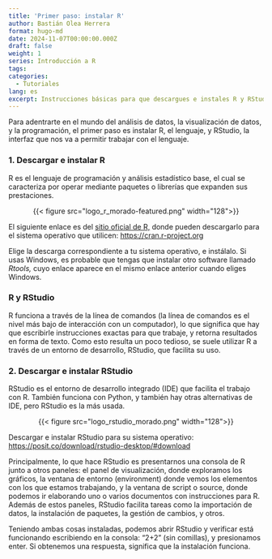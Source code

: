 ```yaml
---
title: 'Primer paso: instalar R'
author: Bastián Olea Herrera
format: hugo-md
date: 2024-11-07T00:00:00.000Z
draft: false
weight: 1
series: Introducción a R
tags:
categories:
  - Tutoriales
lang: es
excerpt: Instrucciones básicas para que descargues e instales R y RStudio, dirigidas a personas sin conocimientos previos o principiantes. ¡Es tu primer paso al mundo de la programación!
---
```


Para adentrarte en el mundo del análisis de datos, la visualización de datos, y la programación, el primer paso es instalar R, el lenguaje, y RStudio, la interfaz que nos va a permitir trabajar con el lenguaje.

### 1. Descargar e instalar R
R es el lenguaje de programación y análisis estadístico base, el cual se caracteriza por operar mediante paquetes o librerías que expanden sus prestaciones.

<div style="text-align: center;">
{{< figure src="logo_r_morado-featured.png" width="128">}}
</div>

El siguiente enlace es del [sitio oficial de R,](https://cran.r-project.org) donde pueden descargarlo para el sistema operativo que utilicen:
https://cran.r-project.org

Elige la descarga correspondiente a tu sistema operativo, e instálalo. Si usas Windows, es probable que tengas que instalar otro software llamado _Rtools,_ cuyo enlace aparece en el mismo enlace anterior cuando eliges Windows.

### R y RStudio
R funciona a través de la línea de comandos (la línea de comandos es el nivel más bajo de interacción con un computador), lo que significa que hay que escribirle instrucciones exactas para que trabaje, y retorna resultados en forma de texto. Como esto resulta un poco tedioso, se suele utilizar R a través de un entorno de desarrollo, RStudio, que facilita su uso.

### 2. Descargar e instalar RStudio
RStudio es el entorno de desarrollo integrado (IDE) que facilita el trabajo con R. También funciona con Python, y también hay otras alternativas de IDE, pero RStudio es la más usada.

<div style="text-align: center;">
{{< figure src="logo_rstudio_morado.png" width="128">}}
</div>

Descargar e instalar RStudio para su sistema operativo:
https://posit.co/download/rstudio-desktop/#download

Principalmente, lo que hace RStudio es presentarnos una consola de R junto a otros paneles: el panel de visualización, donde exploramos los gráficos, la ventana de entorno (environment) donde vemos los elementos con los que estamos trabajando, y la ventana de script o source, donde podemos ir elaborando uno o varios documentos con instrucciones para R. Además de estos paneles, RStudio facilita tareas como la importación de datos, la instalación de paquetes, la gestión de cambios, y otros.

Teniendo ambas cosas instaladas, podemos abrir RStudio y verificar está funcionando escribiendo en la consola: “2+2” (sin comillas), y presionamos enter. Si obtenemos una respuesta, significa que la instalación funciona.